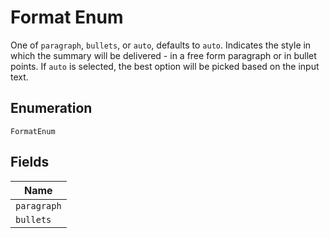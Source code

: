 
# Format Enum

One of `paragraph`, `bullets`, or `auto`, defaults to `auto`. Indicates the style in which the summary will be delivered - in a free form paragraph or in bullet points. If `auto` is selected, the best option will be picked based on the input text.

## Enumeration

`FormatEnum`

## Fields

| Name |
|  --- |
| `paragraph` |
| `bullets` |

